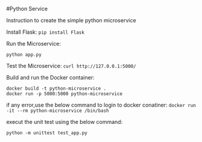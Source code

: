 #Python Service

Instruction to create the simple python microservice

Install Flask:
```pip install Flask```

Run the Microservice:

```python app.py```

Test the Microservice:
```curl http://127.0.0.1:5000/```

Build and run the Docker container:

```
docker build -t python-microservice .
docker run -p 5000:5000 python-microservice
```

if any error,use the below command to login to docker conatiner:
```docker run -it --rm python-microservice /bin/bash```

execut the unit test using the below command:

```python -m unittest test_app.py```

